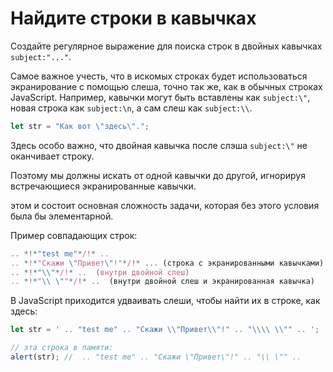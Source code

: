 # Найдите строки в кавычках

Создайте регулярное выражение для поиска строк в двойных кавычках `subject:"..."`.

Самое важное учесть, что в искомых строках будет использоваться экранирование с помощью слеша, точно так же, как в обычных строках JavaScript. Например, кавычки могут быть вставлены как `subject:\"`, новая строка как `subject:\n`, а сам слеш как `subject:\\`.

```js
let str = "Как вот \"здесь\".";
```

Здесь особо важно, что двойная кавычка после слэша `subject:\"` не оканчивает строку.

Поэтому мы должны искать от одной кавычки до другой, игнорируя встречающиеся экранированные кавычки. 

 этом и состоит основная сложность задачи, которая без этого условия была бы элементарной.

Пример совпадающих строк:
```js
.. *!*"test me"*/!* ..  
.. *!*"Скажи \"Привет\"!"*/!* ... (строка с экранированными кавычками)
.. *!*"\\"*/!* ..  (внутри двойной слеш)
.. *!*"\\ \""*/!* ..  (внутри двойной слеш и экранированная кавычка)
```

В JavaScript приходится удваивать слеши, чтобы найти их в строке, как здесь:

```js run
let str = ' .. "test me" .. "Скажи \\"Привет\\"!" .. "\\\\ \\"" .. ';

// эта строка в памяти:
alert(str); //  .. "test me" .. "Скажи \"Привет\"!" .. "\\ \"" ..
```
